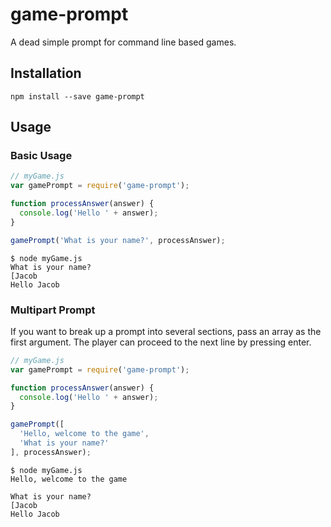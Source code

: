 # game-prompt

A dead simple prompt for command line based games.

## Installation

```
npm install --save game-prompt
```

## Usage

### Basic Usage

```javascript
// myGame.js
var gamePrompt = require('game-prompt');

function processAnswer(answer) {
  console.log('Hello ' + answer);
}

gamePrompt('What is your name?', processAnswer);
```

```
$ node myGame.js
What is your name?
[Jacob
Hello Jacob
```

### Multipart Prompt

If you want to break up a prompt into several sections, pass an array as the first argument. The player can proceed to the next line by pressing enter.

```javascript
// myGame.js
var gamePrompt = require('game-prompt');

function processAnswer(answer) {
  console.log('Hello ' + answer);
}

gamePrompt([
  'Hello, welcome to the game',
  'What is your name?'
], processAnswer);
```

```
$ node myGame.js
Hello, welcome to the game

What is your name?
[Jacob
Hello Jacob
```
